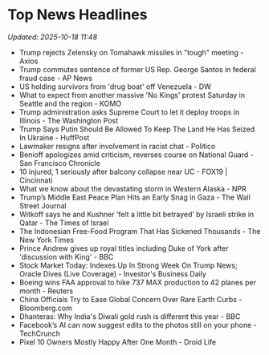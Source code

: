 # Top News Headlines

_Updated: 2025-10-18 11:48_

- Trump rejects Zelensky on Tomahawk missiles in "tough" meeting - Axios
- Trump commutes sentence of former US Rep. George Santos in federal fraud case - AP News
- US holding survivors from 'drug boat' off Venezuela - DW
- What to expect from another massive 'No Kings' protest Saturday in Seattle and the region - KOMO
- Trump administration asks Supreme Court to let it deploy troops in Illinois - The Washington Post
- Trump Says Putin Should Be Allowed To Keep The Land He Has Seized In Ukraine - HuffPost
- Lawmaker resigns after involvement in racist chat - Politico
- Benioff apologizes amid criticism, reverses course on National Guard - San Francisco Chronicle
- 10 injured, 1 seriously after balcony collapse near UC - FOX19 | Cincinnati
- What we know about the devastating storm in Western Alaska - NPR
- Trump’s Middle East Peace Plan Hits an Early Snag in Gaza - The Wall Street Journal
- Witkoff says he and Kushner ‘felt a little bit betrayed’ by Israeli strike in Qatar - The Times of Israel
- The Indonesian Free-Food Program That Has Sickened Thousands - The New York Times
- Prince Andrew gives up royal titles including Duke of York after 'discussion with King' - BBC
- Stock Market Today: Indexes Up In Strong Week On Trump News; Oracle Dives (Live Coverage) - Investor's Business Daily
- Boeing wins FAA approval to hike 737 MAX production to 42 planes per month - Reuters
- China Officials Try to Ease Global Concern Over Rare Earth Curbs - Bloomberg.com
- Dhanteras: Why India's Diwali gold rush is different this year - BBC
- Facebook’s AI can now suggest edits to the photos still on your phone - TechCrunch
- Pixel 10 Owners Mostly Happy After One Month - Droid Life